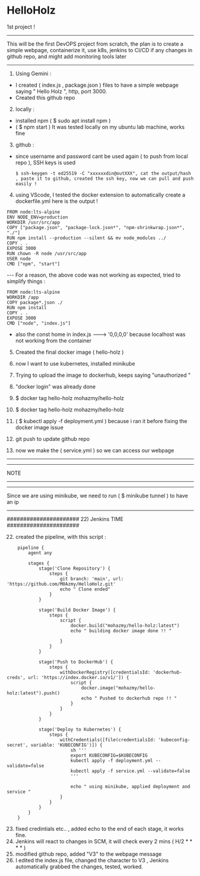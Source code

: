 # HelloHolz
1st project !

********************************************************************************************************************************************************************
This will be the first DevOPS project from scratch, the plan is to create a simple webpage, containerize it, use k8s, jenkins to CI/CD if any changes in github repo, and might add monitoring tools later
********************************************************************************************************************************************************************
1) Using Gemini :
- I created ( index.js , package.json ) files to have a simple webpage saying " Hello Holz ", http, port 3000.
- Created this github repo
2) locally :
- installed npm ( $ sudo apt install npm )
- ( $ npm start ) It was tested locally on my ubuntu lab machine, works fine
3) github :
  - since username and password cant be used again ( to push from local repo ), SSH keys is used
    ```
    $ ssh-keygen -t ed25519 -C "xxxxxxdin@outXXX", cat the output/hash , paste it to github, created the ssh key, now we can pull and push easily !
    ```

4) using  VScode, I tested the docker extension to automatically create a dockerfile.yml
here is the output !
```
FROM node:lts-alpine
ENV NODE_ENV=production
WORKDIR /usr/src/app
COPY ["package.json", "package-lock.json*", "npm-shrinkwrap.json*", "./"]
RUN npm install --production --silent && mv node_modules ../
COPY . .
EXPOSE 3000
RUN chown -R node /usr/src/app
USER node
CMD ["npm", "start"]
```

--- For a reason, the above code was not working as expected, tried to simplify things :
```
FROM node:lts-alpine
WORKDIR /app
COPY package*.json ./
RUN npm install
COPY . . 
EXPOSE 3000
CMD ["node", "index.js"]
```
- also the const home in index.js ---> '0,0,0,0' because localhost was not working from the container

5) Created the final docker image ( hello-holz )

5) now I want to use kubernetes, installed minikube
6) Trying to upload the image to dockerhub, keeps saying "unauthorized "
7) "docker login" was already done
8) $ docker tag hello-holz mohazmy/hello-holz 
9) $ docker tag hello-holz mohazmy/hello-holz
10) ( $  kubectl apply -f deployment.yml ) because i ran it before fixing the docker image issue
20) git push to update github repo
21) now we make the ( service.yml ) so we can access our webpage
*****
*****
NOTE 
****
****
 Since we are using minikube, we need to run ( $ minikube tunnel ) to have an ip 

 ************************************

######################
 22) Jenkins TIME
######################

22)  created the pipeline, with this script :
```
    pipeline {
        agent any

        stages {
            stage('Clone Repository') {
                steps {
                    git branch: 'main', url: 'https://github.com/M0Azmy/HelloHolz.git'
                    echo " Clone ended"
                }
            }

            stage('Build Docker Image') {
                steps {
                    script {
                        docker.build("mohazmy/hello-holz:latest")
                        echo " building docker image done !! "

                    }
                }
            }

            stage('Push to DockerHub') {
                steps {
                    withDockerRegistry([credentialsId: 'dockerhub-creds', url: 'https://index.docker.io/v1/']) {
                        script {
                            docker.image("mohazmy/hello-holz:latest").push()
                            echo " Pushed to dockerhub repo !! "
                        }
                    }
                }
            }

            stage('Deploy to Kubernetes') {
                steps {
                    withCredentials([file(credentialsId: 'kubeconfig-secret', variable: 'KUBECONFIG')]) {
                        sh '''
                        export KUBECONFIG=$KUBECONFIG
                        kubectl apply -f deployment.yml --validate=false
                        kubectl apply -f service.yml --validate=false
                        '''

                        echo " using minikube, applied deployment and service "
                    }
                }
            }
        }
    }
```

23) fixed credintials etc.. , added echo to the end of each stage, it works fine.
24) Jenkins will react to changes in SCM, it will check every 2 mins ( H/2 * * * * ) 
25) modified github repo, added "V3" to the webpage message
26) I edited the index.js file, changed the character to  V3 , Jenkins automatically grabbed the changes, tested, worked.




